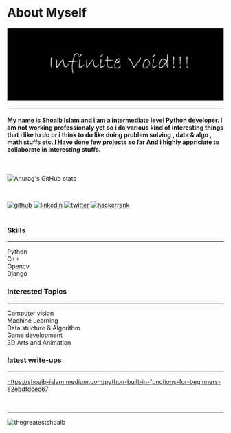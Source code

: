 # About Myself



![I am GitHub Readme Generator's creator](https://raw.githubusercontent.com/TheGreatestShoaib/TheGreatestShoaib/main/void.png)
<hr/>

#### My name is Shoaib Islam and i am a intermediate level Python developer. I am not working professionaly yet so i do various kind of interesting things that i like to do or i think to do like doing problem solving , data & algo , math stuffs etc. I Have done few projects so far And i highly appriciate to collaborate in interesting stuffs.

<br/>

![Anurag's GitHub stats](https://github-readme-stats.vercel.app/api?username=TheGreatestShoaib&show_icons=true&theme=tokyonight)

<br/>

[<img src='https://cdn.jsdelivr.net/npm/simple-icons@3.0.1/icons/github.svg' alt='github' height='40'>](https://github.com/TheGreatestShoaib)  [<img src='https://cdn.jsdelivr.net/npm/simple-icons@3.0.1/icons/linkedin.svg' alt='linkedin' height='40'>](https://www.linkedin.com/in/https://www.linkedin.com/in/shoaib-islam-6827251b7//)  [<img src='https://cdn.jsdelivr.net/npm/simple-icons@3.0.1/icons/twitter.svg' alt='twitter' height='40'>](https://twitter.com/https://twitter.com/shoaibs_sorrow)  [<img src='https://cdn.jsdelivr.net/npm/simple-icons@3.0.1/icons/hackerrank.svg' alt='hackerrank' height='40'>](https://www.hackerrank.com/shoaib_islam)  
<br/>

### Skills
<hr/>
Python <br/>
C++ <br/>
Opencv <br/>
Django <br/>

### Interested Topics
<hr/>
Computer vision<br/>
Machine Learning<br/>
Data stucture & Algorithm<br/>
Game development <br/>
3D Arts and Animation <br/>

### latest write-ups
<hr/>

https://shoaib-islam.medium.com/python-built-in-functions-for-beginners-e2ebdfdcec67<br/>


<br/><hr/>


<p><img align="left" src="https://github-readme-stats.vercel.app/api/top-langs?username=thegreatestshoaib&exclude_repo=BackupFiles&show_icons=true&locale=en&layout=compact" alt="thegreatestshoaib" /></p>




